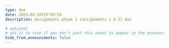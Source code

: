 ```yaml
---
type: due
date: 2023-02-16T23:59:59
description: Assignments phase 1 (assignments 1 & 2) due

# optional
# set it to true if you don't want this event to appear in the announcements section
hide_from_announcments: false
---
```

